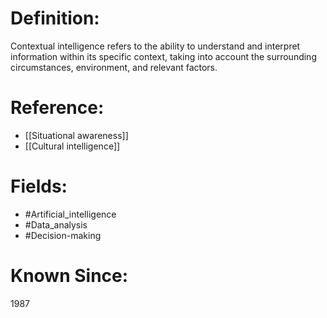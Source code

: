 

# Definition:
Contextual intelligence refers to the ability to understand and interpret information within its specific context, taking into account the surrounding circumstances, environment, and relevant factors.

# Reference:
- [[Situational awareness]]
- [[Cultural intelligence]]

# Fields: 
- #Artificial_intelligence
- #Data_analysis
- #Decision-making

# Known Since:
1987

